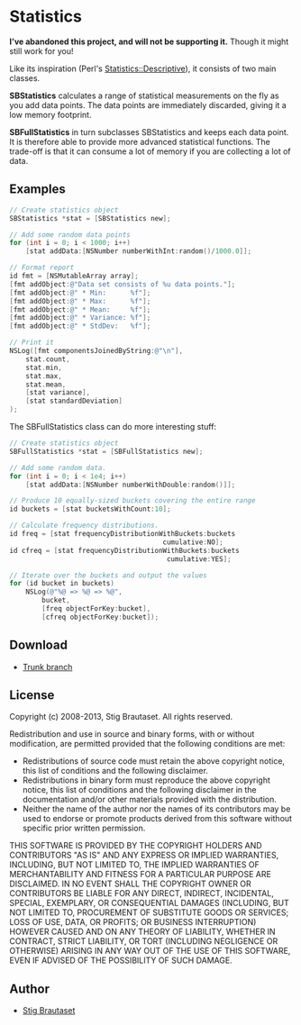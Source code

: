 # Statistics

**I've abandoned this project, and will not be supporting it.** Though
it might still work for you!

Like its inspiration (Perl's <a
href="http://search.cpan.org/dist/Statistics-Descriptive/">
Statistics::Descriptive</a>), it consists of two main classes.

**SBStatistics** calculates a range of statistical measurements on the
fly as you add data points. The data points are immediately discarded,
giving it a low memory footprint.

**SBFullStatistics** in turn subclasses SBStatistics and keeps each
data point. It is therefore able to provide more advanced statistical
functions. The trade-off is that it can consume a lot of memory if you
are collecting a lot of data.

## Examples

``` objective-c
// Create statistics object
SBStatistics *stat = [SBStatistics new];

// Add some random data points
for (int i = 0; i < 1000; i++)
    [stat addData:[NSNumber numberWithInt:random()/1000.0]];

// Format report
id fmt = [NSMutableArray array];
[fmt addObject:@"Data set consists of %u data points."];
[fmt addObject:@" * Min:      %f"];
[fmt addObject:@" * Max:      %f"];
[fmt addObject:@" * Mean:     %f"];
[fmt addObject:@" * Variance: %f"];
[fmt addObject:@" * StdDev:   %f"];

// Print it
NSLog([fmt componentsJoinedByString:@"\n"],
    stat.count,
    stat.min,
    stat.max,
    stat.mean,
    [stat variance],
    [stat standardDeviation]
);
```

The SBFullStatistics class can do more interesting stuff:

``` objective-c
// Create statistics object
SBFullStatistics *stat = [SBFullStatistics new];

// Add some random data.
for (int i = 0; i < 1e4; i++)
    [stat addData:[NSNumber numberWithDouble:random()]];

// Produce 10 equally-sized buckets covering the entire range
id buckets = [stat bucketsWithCount:10];

// Calculate frequency distributions.
id freq = [stat frequencyDistributionWithBuckets:buckets
                                      cumulative:NO];
id cfreq = [stat frequencyDistributionWithBuckets:buckets
                                       cumulative:YES];

// Iterate over the buckets and output the values
for (id bucket in buckets)
	NSLog(@"%@ => %@ => %@",
		bucket,
		[freq objectForKey:bucket],
		[cfreq objectForKey:bucket]);
```

## Download

* [Trunk branch](http://github.com/stig/Statistics/zipball/trunk)

## License

Copyright (c) 2008-2013, Stig Brautaset. All rights reserved.

Redistribution and use in source and binary forms, with or without
modification, are permitted provided that the following conditions are
met:

* Redistributions of source code must retain the above copyright
  notice, this list of conditions and the following disclaimer.
* Redistributions in binary form must reproduce the above copyright
  notice, this list of conditions and the following disclaimer in the
  documentation and/or other materials provided with the distribution.
* Neither the name of the author nor the names of its contributors may
  be used to endorse or promote products derived from this software
  without specific prior written permission.

THIS SOFTWARE IS PROVIDED BY THE COPYRIGHT HOLDERS AND CONTRIBUTORS
"AS IS" AND ANY EXPRESS OR IMPLIED WARRANTIES, INCLUDING, BUT NOT
LIMITED TO, THE IMPLIED WARRANTIES OF MERCHANTABILITY AND FITNESS FOR
A PARTICULAR PURPOSE ARE DISCLAIMED. IN NO EVENT SHALL THE COPYRIGHT
OWNER OR CONTRIBUTORS BE LIABLE FOR ANY DIRECT, INDIRECT, INCIDENTAL,
SPECIAL, EXEMPLARY, OR CONSEQUENTIAL DAMAGES (INCLUDING, BUT NOT
LIMITED TO, PROCUREMENT OF SUBSTITUTE GOODS OR SERVICES; LOSS OF USE,
DATA, OR PROFITS; OR BUSINESS INTERRUPTION) HOWEVER CAUSED AND ON ANY
THEORY OF LIABILITY, WHETHER IN CONTRACT, STRICT LIABILITY, OR TORT
(INCLUDING NEGLIGENCE OR OTHERWISE) ARISING IN ANY WAY OUT OF THE USE
OF THIS SOFTWARE, EVEN IF ADVISED OF THE POSSIBILITY OF SUCH DAMAGE.

## Author

* [Stig Brautaset](stig@brautaset.org)
